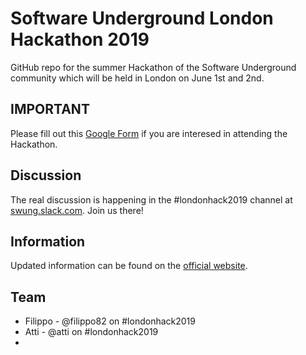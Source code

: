 # Software Underground London Hackathon 2019
GitHub repo for the summer Hackathon of the Software Underground community which will be held in London on June 1st and 2nd.

## IMPORTANT
Please fill out this [Google Form](https://goo.gl/forms/2CLk8BGspiSvObkj1) if you are interesed in attending the Hackathon.

## Discussion
The real discussion is happening in the #londonhack2019 channel at [swung.slack.com](swung.slack.com). Join us there!

## Information
Updated information can be found on the [official website](http://www.londonhack2019.com/).

## Team
* Filippo - @filippo82 on #londonhack2019
* Atti - @atti on #londonhack2019
* 

